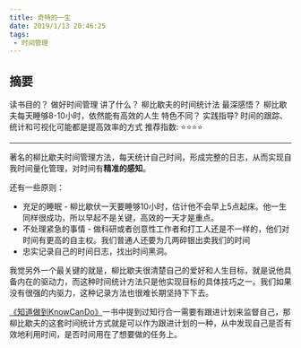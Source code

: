 ```yaml
---
title: 奇特的一生 
date: 2019/1/13 20:46:25
tags:
 - 时间管理 
---
```


## 摘要
读书目的？ 做好时间管理
讲了什么？ 柳比歇夫的时间统计法
最深感悟？ 柳比歇夫每天睡够8-10小时，依然能有高效的人生
特色不同？ 
实践指导?  时间的跟踪、统计和可视化可能都是提高效率的方式 
推荐指数:  ⭐️⭐️️⭐️⭐️ 

<!-- more -->
---

著名的柳比歇夫时间管理方法，每天统计自己时间，形成完整的日志，从而实现自我时间量化管理，对时间有**精准的感知**。

还有一些原则：
* 充足的睡眠 - 柳比歇伏一天要睡够10小时，估计他不会早上5点起床。他一生同样很成功，所以早起不是关键，高效的一天才是重点。
* 不处理紧急的事情 - 做科研或者创意性工作者和打工人还是不一样的，他们对时间有更高的自主权。我们普通人还要为几两碎银出卖我们的时间
* 忠实记录自己的时间日志，找出时间黑洞。

我觉另外一个最关键的就是，柳比歇夫很清楚自己的爱好和人生目标，就是说他具备内在的驱动力，而这种时间统计方法只是他实现目标的具体技巧之一。我们如果没有很强的内驱力，这种记录方法也很难长期坚持下下去。

[《知道做到KnowCanDo》](../知道做到KnowCanDo)一书中提到过知行合一需要有跟进计划来监督自己，那柳比歇夫的这套时间统计方式就是可以作为跟进计划的一种，从中发现自己是否有效地利用时间，是否时间用在了想要做的任务上。



